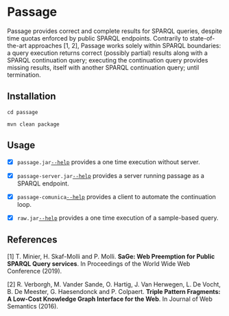 # Passage

Passage provides correct and complete results for SPARQL queries, despite 
time quotas enforced by public SPARQL endpoints. Contrarily to state-of-the-art
approaches [1, 2], Passage works solely within SPARQL boundaries: a query execution
returns correct (possibly partial) results along with a SPARQL continuation query; 
executing the continuation query provides missing results, itself with another SPARQL 
continuation query; until termination.

## Installation

```shell
cd passage

mvn clean package
```

## Usage

- [X] `passage.jar`[`--help`](./passage-cli) provides a one time execution without server.
- [X] `passage-server.jar`[`--help`](./passage-cli) provides a server running passage as a SPARQL endpoint.
- [X] `passage-comunica`[`--help`](https://github.com/Chat-Wane/passage-comunica) provides a client to automate the continuation loop.


- [X] `raw.jar`[`--help`](./raw-cli) provides a one time execution of a sample-based query.


## References

[1] T. Minier, H. Skaf-Molli and P. Molli. __SaGe: Web
 Preemption for Public SPARQL Query services__. In Proceedings of the
 World Wide Web Conference (2019).

[2] R. Verborgh, M. Vander Sande, O. Hartig, J. Van Herwegen, L. De Vocht, B. De Meester,
 G. Haesendonck and P. Colpaert. __Triple Pattern Fragments: A Low-Cost Knowledge Graph
 Interface for the Web__. In Journal of Web Semantics (2016).